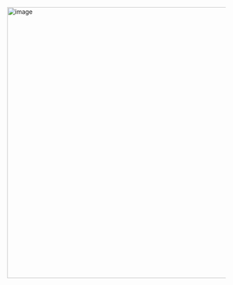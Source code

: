<img width="627" alt="image" src="https://github.com/user-attachments/assets/8c4d84d1-1594-4a7a-9864-c0015ea73da0" />
